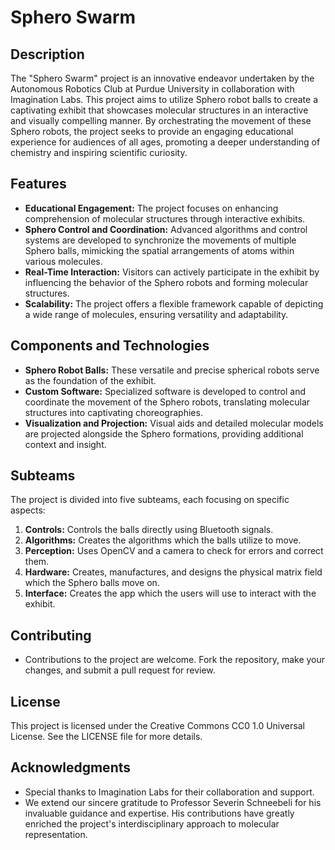 # Sphero Swarm

## Description
The "Sphero Swarm" project is an innovative endeavor undertaken by the Autonomous Robotics Club at Purdue University in collaboration with Imagination Labs. This project aims to utilize Sphero robot balls to create a captivating exhibit that showcases molecular structures in an interactive and visually compelling manner. By orchestrating the movement of these Sphero robots, the project seeks to provide an engaging educational experience for audiences of all ages, promoting a deeper understanding of chemistry and inspiring scientific curiosity.

## Features
- **Educational Engagement:** The project focuses on enhancing comprehension of molecular structures through interactive exhibits.
- **Sphero Control and Coordination:** Advanced algorithms and control systems are developed to synchronize the movements of multiple Sphero balls, mimicking the spatial arrangements of atoms within various molecules.
- **Real-Time Interaction:** Visitors can actively participate in the exhibit by influencing the behavior of the Sphero robots and forming molecular structures.
- **Scalability:** The project offers a flexible framework capable of depicting a wide range of molecules, ensuring versatility and adaptability.

## Components and Technologies
- **Sphero Robot Balls:** These versatile and precise spherical robots serve as the foundation of the exhibit.
- **Custom Software:** Specialized software is developed to control and coordinate the movement of the Sphero robots, translating molecular structures into captivating choreographies.
- **Visualization and Projection:** Visual aids and detailed molecular models are projected alongside the Sphero formations, providing additional context and insight.

## Subteams
The project is divided into five subteams, each focusing on specific aspects:
1. **Controls:** Controls the balls directly using Bluetooth signals.
2. **Algorithms:** Creates the algorithms which the balls utilize to move.
3. **Perception:** Uses OpenCV and a camera to check for errors and correct them.
4. **Hardware:** Creates, manufactures, and designs the physical matrix field which the Sphero balls move on.
5. **Interface:** Creates the app which the users will use to interact with the exhibit.

## Contributing
- Contributions to the project are welcome. Fork the repository, make your changes, and submit a pull request for review.

## License
This project is licensed under the Creative Commons CC0 1.0 Universal License. See the LICENSE file for more details.

## Acknowledgments
- Special thanks to Imagination Labs for their collaboration and support.
- We extend our sincere gratitude to Professor Severin Schneebeli for his invaluable guidance and expertise. His contributions have greatly enriched the project's interdisciplinary approach to molecular representation.
